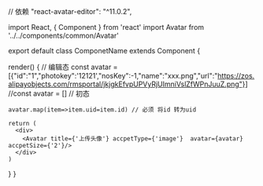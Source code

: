 
// 依赖  "react-avatar-editor": "^11.0.2",

import React, { Component } from 'react'
import Avatar from '../../components/common/Avatar'

export default class ComponetName extends Component {
 
  render() {
    // 编辑态
    const avatar =[{"id":"1","photokey":'12121',"nosKey":-1,"name":"xxx.png","url":"https://zos.alipayobjects.com/rmsportal/jkjgkEfvpUPVyRjUImniVslZfWPnJuuZ.png"}]
    //const avatar = [] // 初态
    
    avatar.map(item=>item.uid=item.id) // 必须 将id 转为uid
    
    return (
      <div>
        <Avatar title={'上传头像'} accpetType={'image'}  avatar={avatar} accpetSize={'2'}/>
      </div>
    )
  }
}
